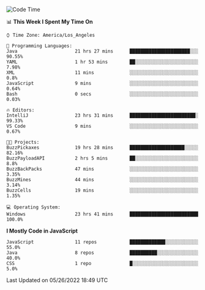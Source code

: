 <!--START_SECTION:waka-->
![Code Time](http://img.shields.io/badge/Code%20Time-0%20secs-blue)

📊 **This Week I Spent My Time On** 

```text
⌚︎ Time Zone: America/Los_Angeles

💬 Programming Languages: 
Java                     21 hrs 27 mins      ██████████████████████░░░   90.55% 
YAML                     1 hr 53 mins        ██░░░░░░░░░░░░░░░░░░░░░░░   7.98% 
XML                      11 mins             ░░░░░░░░░░░░░░░░░░░░░░░░░   0.8% 
JavaScript               9 mins              ░░░░░░░░░░░░░░░░░░░░░░░░░   0.64% 
Bash                     0 secs              ░░░░░░░░░░░░░░░░░░░░░░░░░   0.03%

🔥 Editors: 
IntelliJ                 23 hrs 31 mins      ████████████████████████░   99.33% 
VS Code                  9 mins              ░░░░░░░░░░░░░░░░░░░░░░░░░   0.67%

🐱‍💻 Projects: 
BuzzPickaxes             19 hrs 28 mins      ████████████████████░░░░░   82.16% 
BuzzPayloadAPI           2 hrs 5 mins        ██░░░░░░░░░░░░░░░░░░░░░░░   8.8% 
BuzzBackPacks            47 mins             ░░░░░░░░░░░░░░░░░░░░░░░░░   3.35% 
BuzzMines                44 mins             ░░░░░░░░░░░░░░░░░░░░░░░░░   3.14% 
BuzzCells                19 mins             ░░░░░░░░░░░░░░░░░░░░░░░░░   1.35%

💻 Operating System: 
Windows                  23 hrs 41 mins      █████████████████████████   100.0%

```

**I Mostly Code in JavaScript** 

```text
JavaScript               11 repos            █████████████░░░░░░░░░░░░   55.0% 
Java                     8 repos             ██████████░░░░░░░░░░░░░░░   40.0% 
CSS                      1 repo              █░░░░░░░░░░░░░░░░░░░░░░░░   5.0%

```



 Last Updated on 05/26/2022 18:49 UTC
<!--END_SECTION:waka-->
